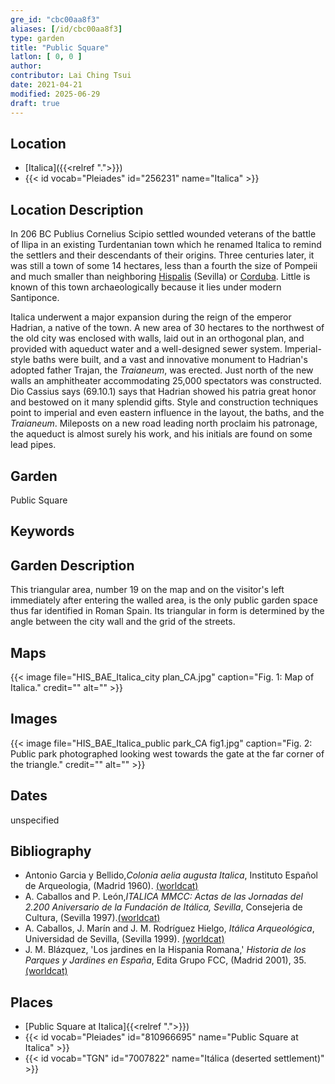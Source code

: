 ```yaml
---
gre_id: "cbc00aa8f3"
aliases: [/id/cbc00aa8f3]
type: garden
title: "Public Square"
latlon: [ 0, 0 ]
author:
contributor: Lai Ching Tsui
date: 2021-04-21
modified: 2025-06-29
draft: true
---
```


## Location

- [Italica]({{<relref ".">}})
- {{< id vocab="Pleiades" id="256231" name="Italica" >}}

## Location Description

In 206 BC Publius Cornelius Scipio settled wounded veterans of the battle of Ilipa in an existing Turdentanian town which he renamed Italica to remind the settlers and their descendants of their origins.  Three centuries later, it was still a town of some 14 hectares, less than a fourth the size of Pompeii and much smaller than neighboring [Hispalis](https://pleiades.stoa.org/places/256210) (Sevilla) or [Corduba](https://pleiades.stoa.org/places/256128).  Little is known of this town archaeologically because it lies under modern Santiponce.

Italica underwent a major expansion during the reign of the emperor Hadrian, a native of the town. A new area of 30 hectares to the northwest of the old city was enclosed with walls, laid out in an orthogonal plan, and provided with aqueduct water and a well-designed sewer system. Imperial-style baths were built, and a vast and innovative monument to Hadrian's adopted father Trajan, the *Traianeum*, was erected.  Just north of the new walls an amphitheater accommodating 25,000 spectators was constructed. Dio Cassius says (69.10.1) says that Hadrian showed his patria great honor and bestowed on it many splendid gifts. Style and construction techniques point to imperial and even eastern influence in the layout, the baths, and the *Traianeum*.  Mileposts on a new road leading north proclaim his patronage, the aqueduct is almost surely his work, and his initials are found on some lead pipes.

## Garden

Public Square

## Keywords

<!-- [no keyword] -->

## Garden Description

This triangular area, number 19 on the map and on the visitor's left immediately after entering the walled area, is the only public garden space thus far identified in Roman Spain. Its triangular in form is determined by the angle between the city wall and the grid of the streets.

## Maps

{{< image file="HIS_BAE_Italica_city plan_CA.jpg" caption="Fig. 1: Map of Italica." credit="" alt="" >}}

## Images

{{< image file="HIS_BAE_Italica_public park_CA fig1.jpg" caption="Fig. 2: Public park photographed looking west towards the gate at the far corner of the triangle." credit="" alt="" >}}

## Dates

unspecified

## Bibliography

* Antonio Garcia y Bellido,*Colonia aelia augusta Italica*, Instituto Español de Arqueologia, (Madrid 1960). [(worldcat)](https://search.worldcat.org/title/882602957)
* A. Caballos and P. León,*ITALICA MMCC: Actas de las Jornadas del 2.200 Aniversario de la Fundación de Itálica, Sevilla*, Consejeria de Cultura, (Sevilla 1997).[(worldcat)](https://search.worldcat.org/title/638777432)
* A. Caballos, J. Marín and J. M. Rodríguez Hielgo, *Itálica Arqueológica*, Universidad de Sevilla, (Sevilla 1999). [(worldcat)](https://search.worldcat.org/title/916989580)
* J. M. Blázquez, 'Los jardines en la Hispania Romana,' *Historia de los Parques y Jardines en España*, Edita Grupo FCC, (Madrid 2001), 35.
[(worldcat)](https://search.worldcat.org/title/1090911182)

## Places

- [Public Square at Italica]{{<relref ".">}})
- {{< id vocab="Pleiades" id="810966695" name="Public Square at Italica" >}}
- {{< id vocab="TGN" id="7007822" name="Itálica (deserted settlement)" >}}

